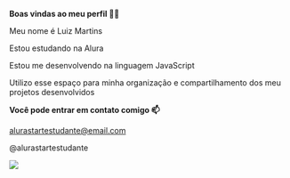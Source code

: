 **Boas vindas ao meu perfil 💙💙**

Meu nome é Luiz Martins

Estou estudando na Alura

Estou me desenvolvendo na linguagem JavaScript

Utilizo esse espaço para minha organização e compartilhamento dos meu projetos desenvolvidos

**Você pode entrar em contato comigo 📫**

alurastartestudante@email.com

@alurastartestudante

![]([link](https://media.tenor.com/5p-Vxv-4yFsAAAAM/kendrick-lamar.gif))
